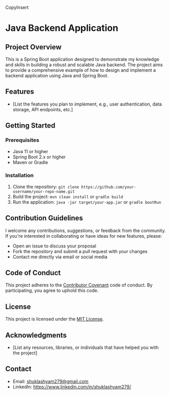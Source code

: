 CopyInsert
# Java Backend Application

## Project Overview

This is a Spring Boot application designed to demonstrate my knowledge and skills in building a robust and scalable Java backend. The project aims to provide a comprehensive example of how to design and implement a backend application using Java and Spring Boot.

## Features

* [List the features you plan to implement, e.g., user authentication, data storage, API endpoints, etc.]

## Getting Started

### Prerequisites

* Java 11 or higher
* Spring Boot 2.x or higher
* Maven or Gradle

### Installation

1. Clone the repository: `git clone https://github.com/your-username/your-repo-name.git`
2. Build the project: `mvn clean install` or `gradle build`
3. Run the application: `java -jar target/your-app.jar` or `gradle bootRun`

## Contribution Guidelines

I welcome any contributions, suggestions, or feedback from the community. If you're interested in collaborating or have ideas for new features, please:

* Open an issue to discuss your proposal
* Fork the repository and submit a pull request with your changes
* Contact me directly via email or social media

## Code of Conduct

This project adheres to the [Contributor Covenant](https://www.contributor-covenant.org/version/2/0/code_of_conduct/) code of conduct. By participating, you agree to uphold this code.

## License

This project is licensed under the [MIT License](https://opensource.org/licenses/MIT).

## Acknowledgments

* [List any resources, libraries, or individuals that have helped you with the project]

## Contact

* Email: <a href="shuklashyam279@gmail.com/">shuklashyam279@gmail.com</a>
* LinkedIn: <a href="https://www.linkedin.com/in/shuklashyam279/">https://www.linkedin.com/in/shuklashyam279/</a>
